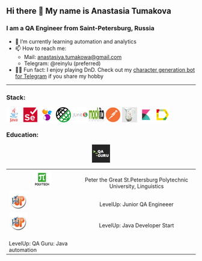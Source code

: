 ## Hi there 👋 My name is Anastasia Tumakova
### I am a QA Engineer from Saint-Petersburg, Russia

- 🌱 I’m currently learning automation and analytics
- 📫 How to reach me: 
    - Mail: anastasiya.tumakowa@gmail.com
    - Telegram: @reinylu (preferred)
- 🧙‍♀️ Fun fact: I enjoy playing DnD. Check out my [character generation bot for Telegram](https://github.com/anstasiatum/i-need-a-hero) if you share my hobby
---
  ### Stack:
  <p align="left">
   <img align="center" src="readmeIcons/java-original-wordmark.svg" height="40" width="40" alt="Java 21" />
   <img align="center" src="readmeIcons/selenium-original.svg" height="40" width="40"  alt="Selenium" />
   <img align="center" src="readmeIcons/Selenide.svg" height="40" width="40"  alt="Selenide" />  
   <img align="center" src="readmeIcons/rest-assured-logo.png" height="40" width="40"  alt="RestAssured" />  
   <img align="center" src="readmeIcons/junit-original-wordmark.svg" height="40" width="40"  alt="JUnit5" />
   <img align="center" src="readmeIcons/Mockito_Logo.png" height="40" width="40"  alt="Mockito" />
   <img align="center" src="readmeIcons/postman-plain.svg" height="40" width="40"  alt="Postman" />
   <img align="center" src="readmeIcons/charles-logo.jpg" height="40" width="40"  alt="Charles" />
   <img align="center" src="readmeIcons/elastic-kibana.svg" height="40" width="40"  alt="Kibana" />
   <img align="center" src="readmeIcons/Allure.svg" height="40" width="40"  alt="AllureReport" />
  </p>

### Education:


<div align="center">
  <table>
    <tr>
      <td align="center">
        <a href="https://english.spbstu.ru/" target="_blank">
          <img src="readmeIcons/polytech.png" width="48" height="48" alt="Polytech" />
        </a>
      </td>
      <td align="center">
        <br> Peter the Great St.Petersburg Polytechnic University, Linguistics
      </td>
    </tr>
    <tr>
      </td>
      <td>
        <a href="https://levelp.ru/courses/testirovanie/the-testing-junior-test-engineer/" target="_blank">
          <img src="readmeIcons/levelUp.jpg" width="48" height="48" alt="LevelUp" />
        </a>
      </td>
      <td align="center">
        <br>LevelUp: Junior QA Engineeer
    </tr>
          <tr>
      </td>
      <td>
        <a href="https://levelp.ru/courses/programmirovanie/basics-of-programming-in-the-java-language-level-1/" target="_blank">
          <img src="readmeIcons/levelUp.jpg" width="48" height="48" alt="LevelUp" />
        </a>
      </td>
      <td align="center">
        <br>LevelUp: Java Developer Start
    </tr>
          <tr>
      </td>
      <td">
        <a href="https://qa.guru/java" target="_blank">
          <img src="readmeIcons/qa_guru.png" width="48" height="48" alt="LevelUp" />
        </a>
      </td>
      <td>
        <br>LevelUp: QA Guru: Java automation
    </tr>
  </table>
</div>
